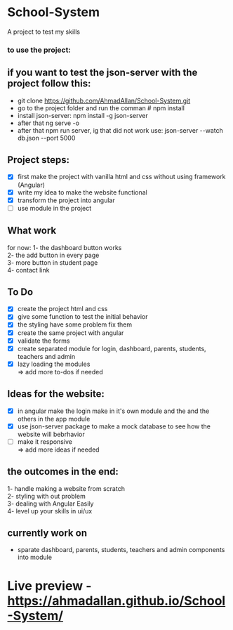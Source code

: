 # School-System
A project to test my skills

### to use the project:
## if you want to test the json-server with the project follow this:
- git clone https://github.com/AhmadAllan/School-System.git
- go to the project folder and run the comman # npm install
- install json-server: npm install -g json-server
- after that ng serve -o
- after that npm run server, ig that did not work use: json-server --watch db.json --port 5000
## Project steps:
- [x] first make the project with vanilla html and css without using framework (Angular)
- [X] write my idea to make the website functional
- [x] transform the project into angular
- [ ] use module in the project 

## What work
for now:
1- the dashboard button works\
2- the add button in every page\
3- more button in student page\
4- contact link

## To Do
- [x] create the project html and css
- [x] give some function to test the initial behavior
- [x] the styling have some problem fix them
- [x] create the same project with angular
- [x] validate the forms
- [x] create separated module for login, dashboard, parents, students, teachers and admin
- [x] lazy loading the modules\
=> add more to-dos if needed

## Ideas for the website:
- [x] in angular make the login make in it's own module and the and the others in the app module
- [x] use json-server package to make a mock database to see how the website will bebrhavior
- [ ] make it responsive\
=> add more ideas if needed
## the outcomes in the end:
1- handle making a website from scratch\
2- styling with out problem\
3- dealing with Angular Easily\
4- level up your skills in ui/ux

## currently work on
- sparate dashboard, parents, students, teachers and admin components into module
# Live preview - https://ahmadallan.github.io/School-System/


